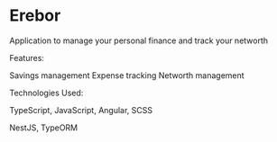 # Erebor
Application to manage your personal finance and track your networth 

Features:

Savings management
Expense tracking
Networth management

Technologies Used:

TypeScript,
JavaScript,
Angular,
SCSS

NestJS,
TypeORM

